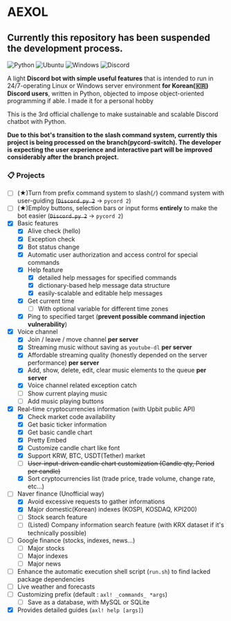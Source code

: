 # AEXOL 

## Currently this repository has been suspended the development process.

![Python](https://img.shields.io/badge/python-3670A0?style=for-the-badge&logo=python&logoColor=ffdd54)
![Ubuntu](https://img.shields.io/badge/Ubuntu-E95420?style=for-the-badge&logo=ubuntu&logoColor=white)
![Windows](https://img.shields.io/badge/Windows-0078D6?style=for-the-badge&logo=windows&logoColor=white)
![Discord](https://img.shields.io/badge/Discord-%235865F2.svg?style=for-the-badge&logo=discord&logoColor=white)
 
A light **Discord bot with simple useful features** that is intended to run in 24/7-operating Linux or Windows server environment **for Korean(🇰🇷) Discord users**, written in Python, objected to impose object-oriented programming if able. I made it for a personal hobby 

This is the 3rd official challenge to make sustainable and scalable Discord chatbot with Python.

**Due to this bot's transition to the slash command system, currently this project is being processed on the branch(pycord-switch). The developer is expecting the user experience and interactive part will be improved considerably after the branch project.**

### 📋 Projects

 - [ ] (★)Turn from prefix command system to slash(`/`) command system with user-guiding (~~`Discord.py 2`~~ → `pycord 2`)
 - [ ] (★)Employ buttons, selection bars or input forms **entirely** to make the bot easier (~~`Discord.py 2`~~ → `pycord 2`)
 - [x] Basic features
     - [x] Alive check (hello)
     - [x] Exception check
     - [x] Bot status change
     - [x] Automatic user authorization and access control for special commands
     - [x] Help feature
         - [x] detailed help messages for specified commands
         - [x] dictionary-based help message data structure
         - [x] easily-scalable and editable help messages
     - [x] Get current time
         - [ ] With optional variable for different time zones
     - [x] Ping to specified target (**prevent possible command injection vulnerability**)
 - [x] Voice channel
     - [x] Join / leave / move channel **per server**
     - [x] Streaming music without saving as `youtube-dl` **per server**
     - [x] Affordable streaming quality (honestly depended on the server performance) **per server**
     - [x] Add, show, delete, edit, clear music elements to the queue **per server**
     - [x] Voice channel related exception catch
     - [ ] Show current playing music
     - [ ] Add music playing buttons
 - [x] Real-time cryptocurrencies information (with Upbit public API)
     - [x] Check market code availability
     - [x] Get basic ticker information
     - [x] Get basic candle chart
     - [x] Pretty Embed
     - [x] Customize candle chart like font
     - [x] Support KRW, BTC, USDT(Tether) market
     - [ ] ~~User-input-driven candle chart customization (Candle qty, Period per candle)~~
     - [x] Sort cryptocurrencies list (trade price, trade volume, change rate, etc...)
 - [ ] Naver finance (Unofficial way)
     - [x] Avoid excessive requests to gather informations
     - [x] Major domestic(Korean) indexes (KOSPI, KOSDAQ, KPI200)
     - [ ] Stock search feature
     - [ ] (Listed) Company information search feature (with KRX dataset if it's technically possible)
 - [ ] Google finance (stocks, indexes, news...)
     - [ ] Major stocks
     - [ ] Major indexes
     - [ ] Major news
 - [ ] Enhance the automatic execution shell script (`run.sh`) to find lacked package dependencies
 - [ ] Live weather and forecasts
 - [ ] Customizing prefix (default : `axl! _commands_ *args`)
     - [ ] Save as a database, with MySQL or SQLite
 - [x] Provides detailed guides (`axl! help [args]`)
